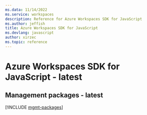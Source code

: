 ```yaml
---
ms.data: 11/14/2022
ms.service: workspaces
description: Reference for Azure Workspaces SDK for JavaScript
ms.author: jeffish
title: Azure Workspaces SDK for JavaScript
ms.devlang: javascript
author: xirzec
ms.topic: reference
---
```

# Azure Workspaces SDK for JavaScript - latest

## Management packages - latest
[!INCLUDE [mgmt-packages](workspaces-mgmt-index.md)]